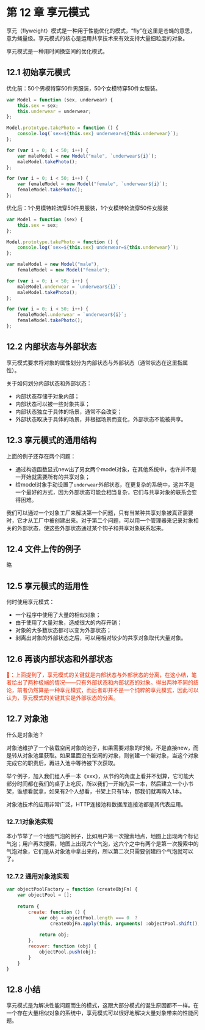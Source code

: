 # 第 12 章 享元模式

享元（flyweight）模式是一种用于性能优化的模式，“fly”在这里是苍蝇的意思，意为蝇量级。享元模式的核心是运用共享技术来有效支持大量细粒度的对象。

享元模式是一种用时间换空间的优化模式。



## 12.1 初始享元模式

优化前：50个男模特穿50件男服装，50个女模特穿50件女服装。

```js
var Model = function (sex, underwear) {
    this.sex = sex;
    this.underwear = underwear;
};

Model.prototype.takePhoto = function () {
    console.log(`sex=${this.sex} underwear=${this.underwear}`);
};

for (var i = 0; i < 50; i++) {
    var maleModel = new Model("male", `underwear${i}`);
    maleModel.takePhoto();
};

for (var i = 0; i < 50; i++) {
    var femaleModel = new Model("female", `underwear${i}`);
    femaleModel.takePhoto();
};

```

优化后：1个男模特轮流穿50件男服装，1个女模特轮流穿50件女服装

```js
var Model = function (sex) {
    this.sex = sex;
};

Model.prototype.takePhoto = function () {
    console.log(`sex=${this.sex} underwear=${this.underwear}`);
};

var maleModel = new Model("male"),
    femaleModel = new Model("female");

for (var i = 0; i < 50; i++) {
    maleModel.underwear = `underwear${i}`;
    maleModel.takePhoto();
};

for (var i = 0; i < 50; i++) {
    femaleModel.underwear = `underwear${i}`;
    femaleModel.takePhoto();
};
```



## 12.2 内部状态与外部状态

享元模式要求将对象的属性划分为内部状态与外部状态（通常状态在这里指属性）。

关于如何划分内部状态和外部状态：

* 内部状态存储于对象内部；
* 内部状态可以被一些对象共享；
* 内部状态独立于具体的场景，通常不会改变；
* 外部状态取决于具体的场景，并根据场景而变化，外部状态不能被共享。



## 12.3 享元模式的通用结构

上面的例子还存在两个问题：

* 通过构造函数显式new出了男女两个model对象，在其他系统中，也许并不是 一开始就需要所有的共享对象；
* 给model对象手动设置了`underwear`外部状态，在更复杂的系统中，这并不是一个最好的方式，因为外部状态可能会相当复杂，它们与共享对象的联系会变得困难。

我们可以通过一个对象工厂来解决第一个问题，只有当某种共享对象被真正需要时，它才从工厂中被创建出来。对于第二个问题，可以用一个管理器来记录对象相关的外部状态，使这些外部状态通过某个钩子和共享对象联系起来。



## 12.4 文件上传的例子

略



## 12.5 享元模式的适用性

何时使用享元模式：

* 一个程序中使用了大量的相似对象；
* 由于使用了大量对象，造成很大的内存开销；
* 对象的大多数状态都可以变为外部状态；
* 剥离出对象的外部状态之后，可以用相对较少的共享对象取代大量对象。



## 12.6 再谈内部状态和外部状态

<font color="eb2f06">🤔：上面提到了，享元模式的关键就是内部状态与外部状态的分离，在这小结，笔者给出了两种极端的情况——只有外部状态和内部状态的对象。得出两种不同的结论，前者仍然算是一种享元模式，而后者却并不是一个纯粹的享元模式，因此可以认为，享元模式的关键其实是外部状态的分离。</font>



## 12.7 对象池

什么是对象池？

对象池维护了一个装载空闲对象的池子，如果需要对象的时候，不是直接new，而是转从对象池里获取。如果里面没有空闲的对象，则创建一个新对象，当这个对象完成它的职责后，再进入池中等待被下次获取。

举个例子，加入我们组人手一本《xxx》，从节约的角度上看并不划算，它可能大部分时间都在我们的桌子上吃灰，所以我们一开始先买一本，然后建立一个小书架，谁想看就拿，如果有2个人想看，书架上只有1本，那我们就再购入1本。

对象池技术的应用非常广泛，HTTP连接池和数据库连接池都是其代表应用。



### 12.7.1对象池实现

本小节举了一个地图气泡的例子，比如用户第一次搜索地点，地图上出现两个标记气泡；用户再次搜索，地图上出现六个气泡，这六个之中有两个是第一次搜索中的气泡对象，它们是从对象池中拿出来的，所以第二次只需要创建四个气泡就可以了。



### 12.7.2 通用对象池实现

```js
var objectPoolFactory = function (createObjFn) {
    var objectPool = [];
    
    return {
        create: function () {
            var obj = objectPool.length === 0  ?
                createObjFn.apply(this, arguments) :objectPool.shift();
            
            return obj;
        },
        recover: function (obj) {
            objectPool.push(obj);
        }
    }
}
```



## 12.8 小结

享元模式是为解决性能问题而生的模式，这跟大部分模式的诞生原因都不一样。在一个存在大量相似对象的系统中，享元模式可以很好地解决大量对象带来的性能问题。